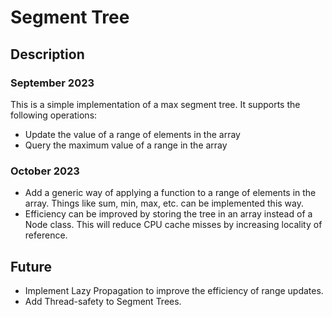# Segment Tree

## Description

### September 2023

This is a simple implementation of a max segment tree. It supports the following operations:

- Update the value of a range of elements in the array
- Query the maximum value of a range in the array

### October 2023

- Add a generic way of applying a function to a range of elements in the array. Things like sum, min, max, etc. can be implemented this way.
- Efficiency can be improved by storing the tree in an array instead of a Node class. This will reduce CPU cache misses by increasing locality of reference.

## Future

- Implement Lazy Propagation to improve the efficiency of range updates.
- Add Thread-safety to Segment Trees.

